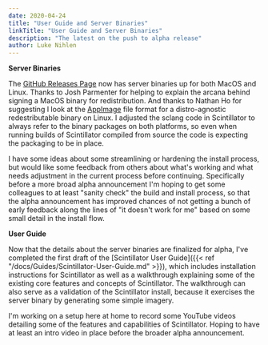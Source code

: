 ```yaml
---
date: 2020-04-24
title: "User Guide and Server Binaries"
linkTitle: "User Guide and Server Binaries"
description: "The latest on the push to alpha release"
author: Luke Nihlen
---
```


**Server Binaries**

The [GitHub Releases Page](https://github.com/ScintillatorSynth/Scintillator/releases) now has server binaries up for
both MacOS and Linux. Thanks to Josh Parmenter for helping to explain the arcana behind signing a MacOS binary for
redistribution. And thanks to Nathan Ho for suggesting I look at the [AppImage](https://appimage.org/) file format for a
distro-agnostic redestributable binary on Linux. I adjusted the sclang code in Scintillator to always refer to the
binary packages on both platforms, so even when running builds of Scintillator compiled from source the code is
expecting the packaging to be in place.

I have some ideas about some streamlining or hardening the install process, but would like some feedback from others
about what's working and what needs adjustment in the current process before continuing. Specifically before a more
broad alpha announcement I'm hoping to get some colleagues to at least "sanity check" the build and install process, so
that the alpha announcement has improved chances of not getting a bunch of early feedback along the lines of "it doesn't
work for me" based on some small detail in the install flow.

**User Guide**

Now that the details about the server binaries are finalized for alpha, I've completed the first draft of the
[Scintillator User Guide]({{< ref "/docs/Guides/Scintillator-User-Guide.md" >}}), which includes installation
instructions for Scintillator as well as a walkthrough explaining some of the existing core features and concepts of
Scintillator. The walkthrough can also serve as a validation of the Scintillator install, because it exercises the
server binary by generating some simple imagery.

I'm working on a setup here at home to record some YouTube videos detailing some of the features and capabilities of
Scintillator. Hoping to have at least an intro video in place before the broader alpha announcement.

